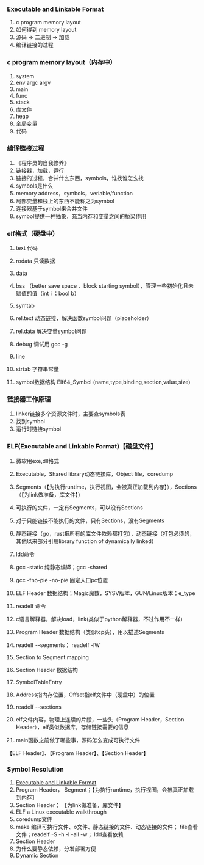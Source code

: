 ### Executable and Linkable Format

1. c program memory layout
2. 如何得到 memory layout
3. 源码 -> 二进制 -> 加载
4. 编译链接的过程

### c program memory layout（内存中）

1. system
2. env argc argv
3. main
4. func
5. stack
6. 库文件
7. heap
8. 全局变量
9. 代码

### 编译链接过程

1. 《程序员的自我修养》
2. 链接器，加载，运行
3. 链接的过程，合并什么东西，symbols，谁找谁怎么找
4. symbols是什么
5. memory address，symbols，veriable/function
6. 局部变量和栈上的东西不能称之为symbol
7. 连接器基于symbol来合并文件 
8. symbol提供一种抽象，充当内存和变量之间的桥梁作用 

### elf格式（硬盘中）

1. text 代码
2. rodata 只读数据
3. data
4. bss （better save space 、block starting symbol），管理一些初始化且未赋值的值（int i ；bool b）
5. symtab 
6. rel.text 动态链接，解决函数symbol问题（placeholder）
7. rel.data 解决变量symbol问题
8. debug 调试用 gcc -g
9. line
10. strtab 字符串常量

11. symbol数据结构 Elf64_Symbol (name,type,binding,section,value,size)

### 链接器工作原理

1. linker链接多个资源文件时，主要查symbols表
2. 找到symbol
3. 运行时链接symbol

### ELF(Executable and Linkable Format)【磁盘文件】

1. 微软用exe,dll格式
2. Executable，Shared library动态链接库，Object file，coredump
3. Segments（【为执行runtime，执行视图，会被真正加载到内存】），Sections（【为link做准备，库文件】）
4. 可执行的文件，一定有Segments，可以没有Sections
5. 对于只能链接不能执行的文件，只有Sections，没有Segments
6. 静态链接（go，rust把所有的库文件依赖都打包），动态链接（打包必须的，其他以来部分引用library function of dynamically linked）
7. ldd命令
8. gcc -static 纯静态编译；gcc -shared
9. gcc -fno-pie -no-pie 固定入口pc位置

10. ELF Header 数据结构；Magic魔数，SYSV版本，GUN/Linux版本；e_type
11. readelf 命令
12. c语言解释器，解决load，link(类似于python解释器，不过作用不一样)

13. Program Header 数据结构（类似tcp头），用以描述Segments
14. readelf --segments； readelf -lW
15. Section to Segment mapping

16. Section Header 数据结构
17. SymbolTableEntry
18. Address指内存位置，Offset指elf文件中（硬盘中）的位置
19. readelf --sections

20. elf文件内容，物理上连续的片段，一些头（Program Header，Section Header），elf类似数据库，存储链接需要的信息
21. main函数之前做了哪些事，源码怎么变成可执行文件

【ELF Header】、【Program Header】、【Section Header】

### Symbol Resolution

1. [Executable and Linkable Format](https://en.wikipedia.org/wiki/Executable_and_Linkable_Format)
2. Program Header， Segment；【为执行runtime，执行视图，会被真正加载到内存】
3. Section Header； 【为link做准备，库文件】
4. ELF a Linux executable walkthrough
5. coredump文件
6. make 编译可执行文件、o文件、静态链接的文件、动态链接的文件； file查看文件；readelf -S -h -l -all -w； ldd查看依赖
7. Section Header
8. 为什么要静态依赖，分发部署方便
9. Dynamic Section


